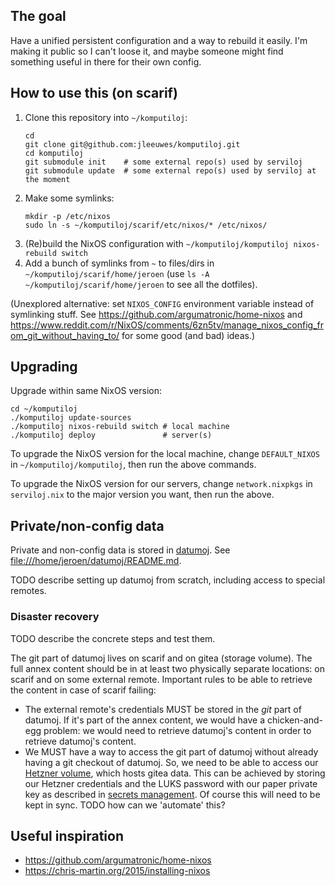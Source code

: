## The goal

Have a unified persistent configuration and a way to rebuild it easily.
I'm making it public so I can't loose it,
and maybe someone might find something useful in there for their own config.

## How to use this (on scarif)

1. Clone this repository into `~/komputiloj`:
    ```
    cd
    git clone git@github.com:jleeuwes/komputiloj.git
    cd komputiloj
    git submodule init    # some external repo(s) used by serviloj
    git submodule update  # some external repo(s) used by serviloj at the moment
    ```
2. Make some symlinks:
    ```
    mkdir -p /etc/nixos
    sudo ln -s ~/komputiloj/scarif/etc/nixos/* /etc/nixos/
    ```
3. (Re)build the NixOS configuration with `~/komputiloj/komputiloj nixos-rebuild switch`
4. Add a bunch of symlinks from `~` to files/dirs in `~/komputiloj/scarif/home/jeroen`
   (use `ls -A ~/komputiloj/scarif/home/jeroen` to see all the dotfiles).

(Unexplored alternative: set `NIXOS_CONFIG` environment variable instead of symlinking
stuff. See <https://github.com/argumatronic/home-nixos> and
<https://www.reddit.com/r/NixOS/comments/6zn5tv/manage_nixos_config_from_git_without_having_to/>
for some good (and bad) ideas.)

## Upgrading

Upgrade within same NixOS version:

	cd ~/komputiloj
	./komputiloj update-sources
	./komputiloj nixos-rebuild switch # local machine
	./komputiloj deploy               # server(s)

To upgrade the NixOS version for the local machine,
change `DEFAULT_NIXOS` in `~/komputiloj/komputiloj`,
then run the above commands.

To upgrade the NixOS version for our servers,
change `network.nixpkgs` in `serviloj.nix` to the major version you want,
then run the above.

## Private/non-config data

Private and non-config data is stored in [datumoj](file:///home/jeroen/datumoj).
See <file:///home/jeroen/datumoj/README.md>.

TODO describe setting up datumoj from scratch,
including access to special remotes.

### Disaster recovery

TODO describe the concrete steps and test them.

The git part of datumoj lives on scarif and on gitea (storage volume).
The full annex content should be in at least two physically separate locations:
on scarif and on some external remote. Important rules to be able to
retrieve the content in case of scarif failing:

- The external remote's credentials MUST be stored in the _git_ part of datumoj.
  If it's part of the annex content, we would have a chicken-and-egg problem:
  we would need to retrieve datumoj's content in order to retrieve datumoj's content.
- We MUST have a way to access the git part of datumoj without already having a
  git checkout of datumoj.
  So, we need to be able to access our [Hetzner volume](serviloj/README.md),
  which hosts gitea data.
  This can be achieved by storing our Hetzner
  credentials and the LUKS password with our paper private key
  as described in [secrets management](secrets-management.md).
  Of course this will need to be kept in sync.
  TODO how can we 'automate' this?

## Useful inspiration

- <https://github.com/argumatronic/home-nixos>
- <https://chris-martin.org/2015/installing-nixos>

